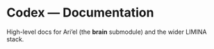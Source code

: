 ﻿# Codex — Documentation
High-level docs for Ari’el (the **brain** submodule) and the wider LIMINA stack.
